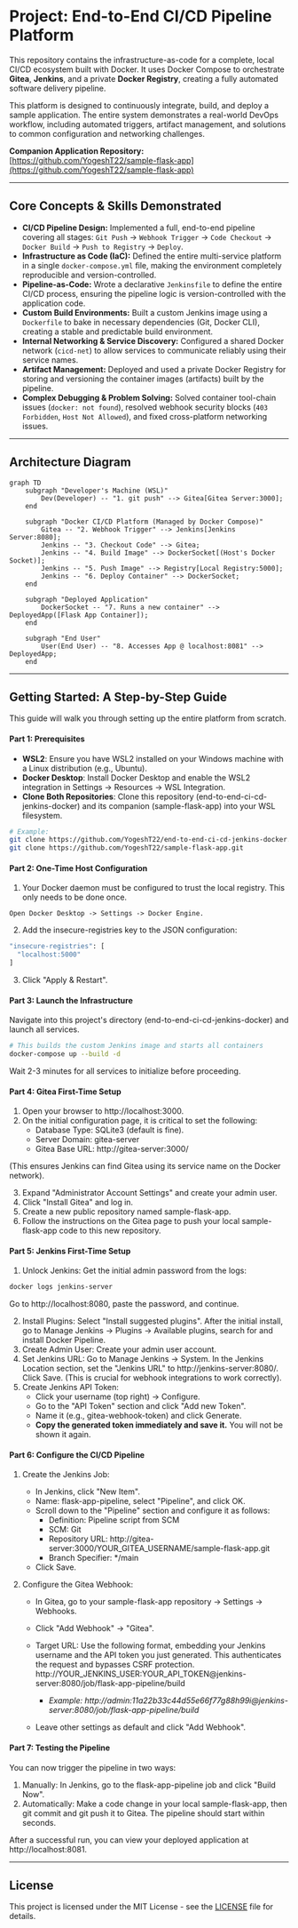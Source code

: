 # Project: End-to-End CI/CD Pipeline Platform

This repository contains the infrastructure-as-code for a complete, local CI/CD ecosystem built with Docker. It uses Docker Compose to orchestrate **Gitea**, **Jenkins**, and a private **Docker Registry**, creating a fully automated software delivery pipeline.

This platform is designed to continuously integrate, build, and deploy a sample application. The entire system demonstrates a real-world DevOps workflow, including automated triggers, artifact management, and solutions to common configuration and networking challenges.

**Companion Application Repository:** [https://github.com/YogeshT22/sample-flask-app](https://github.com/YogeshT22/sample-flask-app)

---

## Core Concepts & Skills Demonstrated

*   **CI/CD Pipeline Design:** Implemented a full, end-to-end pipeline covering all stages: `Git Push` -> `Webhook Trigger` -> `Code Checkout` -> `Docker Build` -> `Push to Registry` -> `Deploy`.
*   **Infrastructure as Code (IaC):** Defined the entire multi-service platform in a single `docker-compose.yml` file, making the environment completely reproducible and version-controlled.
*   **Pipeline-as-Code:** Wrote a declarative `Jenkinsfile` to define the entire CI/CD process, ensuring the pipeline logic is version-controlled with the application code.
*   **Custom Build Environments:** Built a custom Jenkins image using a `Dockerfile` to bake in necessary dependencies (Git, Docker CLI), creating a stable and predictable build environment.
*   **Internal Networking & Service Discovery:** Configured a shared Docker network (`cicd-net`) to allow services to communicate reliably using their service names.
*   **Artifact Management:** Deployed and used a private Docker Registry for storing and versioning the container images (artifacts) built by the pipeline.
*   **Complex Debugging & Problem Solving:** Solved container tool-chain issues (`docker: not found`), resolved webhook security blocks (`403 Forbidden`, `Host Not Allowed`), and fixed cross-platform networking issues.

---

## Architecture Diagram

```mermaid
graph TD
    subgraph "Developer's Machine (WSL)"
        Dev(Developer) -- "1. git push" --> Gitea[Gitea Server:3000];
    end

    subgraph "Docker CI/CD Platform (Managed by Docker Compose)"
        Gitea -- "2. Webhook Trigger" --> Jenkins[Jenkins Server:8080];
        Jenkins -- "3. Checkout Code" --> Gitea;
        Jenkins -- "4. Build Image" --> DockerSocket[(Host's Docker Socket)];
        Jenkins -- "5. Push Image" --> Registry[Local Registry:5000];
        Jenkins -- "6. Deploy Container" --> DockerSocket;
    end

    subgraph "Deployed Application"
        DockerSocket -- "7. Runs a new container" --> DeployedApp([Flask App Container]);
    end

    subgraph "End User"
        User(End User) -- "8. Accesses App @ localhost:8081" --> DeployedApp;
    end
```
---

## Getting Started: A Step-by-Step Guide

This guide will walk you through setting up the entire platform from scratch.

#### Part 1: Prerequisites

* **WSL2**: Ensure you have WSL2 installed on your Windows machine with a Linux distribution (e.g., Ubuntu).
* **Docker Desktop**: Install Docker Desktop and enable the WSL2 integration in Settings -> Resources -> WSL Integration.
* **Clone Both Repositories**: Clone this repository (end-to-end-ci-cd-jenkins-docker) and its companion (sample-flask-app) into your WSL filesystem.

```bash
# Example:
git clone https://github.com/YogeshT22/end-to-end-ci-cd-jenkins-docker.git
git clone https://github.com/YogeshT22/sample-flask-app.git
```
#### Part 2: One-Time Host Configuration

1. Your Docker daemon must be configured to trust the local registry. This only needs to be done once.

``Open Docker Desktop -> Settings -> Docker Engine.``

2. Add the insecure-registries key to the JSON configuration:
```bash
"insecure-registries": [
  "localhost:5000"
]
```
3. Click "Apply & Restart".

#### Part 3: Launch the Infrastructure

Navigate into this project's directory (end-to-end-ci-cd-jenkins-docker) and launch all services.
```bash
# This builds the custom Jenkins image and starts all containers
docker-compose up --build -d
```

Wait 2-3 minutes for all services to initialize before proceeding.

#### Part 4: Gitea First-Time Setup

1. Open your browser to http://localhost:3000.
2. On the initial configuration page, it is critical to set the following:
    - Database Type: SQLite3 (default is fine).
    - Server Domain: gitea-server
    - Gitea Base URL: http://gitea-server:3000/

(This ensures Jenkins can find Gitea using its service name on the Docker network).

3. Expand "Administrator Account Settings" and create your admin user.
4. Click "Install Gitea" and log in.
5. Create a new public repository named sample-flask-app.
6. Follow the instructions on the Gitea page to push your local sample-flask-app code to this new repository.

#### Part 5: Jenkins First-Time Setup

1. Unlock Jenkins: Get the initial admin password from the logs:
```bash
docker logs jenkins-server
```
Go to http://localhost:8080, paste the password, and continue.

2. Install Plugins: Select "Install suggested plugins". After the initial install, go to Manage Jenkins -> Plugins -> Available plugins, search for and install Docker Pipeline.
3. Create Admin User: Create your admin user account.
4. Set Jenkins URL: Go to Manage Jenkins -> System. In the Jenkins Location section, set the "Jenkins URL" to http://jenkins-server:8080/. Click Save.
(This is crucial for webhook integrations to work correctly).
5. Create Jenkins API Token:
    - Click your username (top right) -> Configure.
    - Go to the "API Token" section and click "Add new Token".
    - Name it (e.g., gitea-webhook-token) and click Generate.
    - **Copy the generated token immediately and save it.** You will not be shown it again.

#### Part 6: Configure the CI/CD Pipeline

1. Create the Jenkins Job:
    - In Jenkins, click "New Item".
    -  Name: flask-app-pipeline, select "Pipeline", and click OK.
    - Scroll down to the "Pipeline" section and configure it as follows:
        - Definition: Pipeline script from SCM
        - SCM: Git
        - Repository URL: http://gitea-server:3000/YOUR_GITEA_USERNAME/sample-flask-app.git
        - Branch Specifier: */main
    - Click Save.

2. Configure the Gitea Webhook:
    - In Gitea, go to your sample-flask-app repository -> Settings -> Webhooks.
    - Click "Add Webhook" -> "Gitea".
    - Target URL: Use the following format, embedding your Jenkins username and the API token you just generated. This authenticates the request and bypasses CSRF protection.
    http://YOUR_JENKINS_USER:YOUR_API_TOKEN@jenkins-server:8080/job/flask-app-pipeline/build
        - _Example: http://admin:11a22b33c44d55e66f77g88h99i@jenkins-server:8080/job/flask-app-pipeline/build_
    
    - Leave other settings as default and click "Add Webhook".

#### Part 7: Testing the Pipeline
You can now trigger the pipeline in two ways:
1. Manually: In Jenkins, go to the flask-app-pipeline job and click "Build Now".
2. Automatically: Make a code change in your local sample-flask-app, then git commit and git push it to Gitea. The pipeline should start within seconds.

After a successful run, you can view your deployed application at http://localhost:8081.

---

## License
This project is licensed under the MIT License - see the [LICENSE](LICENSE) file for details.